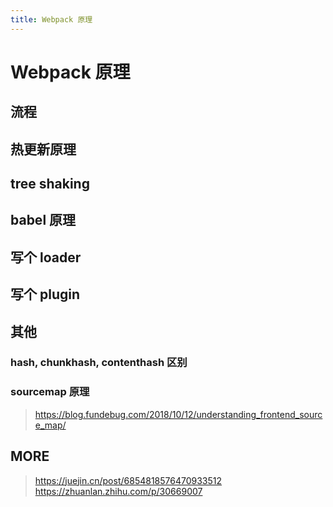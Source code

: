 ```yaml
---
title: Webpack 原理
---
```


# Webpack 原理

## 流程

## 热更新原理

## tree shaking

## babel 原理

## 写个 loader

## 写个 plugin

## 其他

### hash, chunkhash, contenthash 区别

### sourcemap 原理

> https://blog.fundebug.com/2018/10/12/understanding_frontend_source_map/

## MORE

> https://juejin.cn/post/6854818576470933512
> https://zhuanlan.zhihu.com/p/30669007
